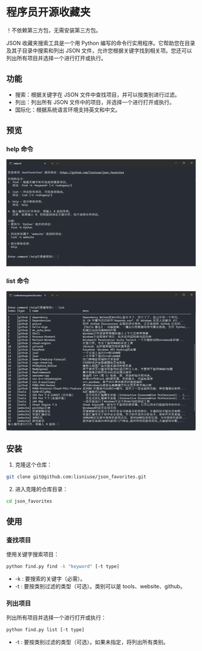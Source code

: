 # 程序员开源收藏夹

！不依赖第三方包，无需安装第三方包。

JSON 收藏夹搜索工具是一个用 Python 编写的命令行实用程序。它帮助您在目录及其子目录中搜索和列出 JSON 文件，允许您根据关键字找到相关项。您还可以列出所有项目并选择一个进行打开或执行。

## 功能

- 搜索：根据关键字在 JSON 文件中查找项目，并可以按类别进行过滤。
- 列出：列出所有 JSON 文件中的项目，并选择一个进行打开或执行。
- 国际化：根据系统语言环境支持英文和中文。

## 预览

### help 命令

![help命令](/docs/01.png)

### list 命令

![list命令](/docs/02.png)

## 安装

1. 克隆这个仓库：

```bash
git clone git@github.com:lisniuse/json_favorites.git
```

2. 进入克隆的仓库目录：

```bash
cd json_favorites
```

## 使用

### 查找项目

使用关键字搜索项目：

```bash
python find.py find -k "keyword" [-t type]
```

- -k : 要搜索的关键字（必需）。
- -t : 要按类别过滤的类型（可选）。类别可以是 tools、website、github。

### 列出项目

列出所有项目并选择一个进行打开或执行：

```bash
python find.py list [-t type]
```

- -t : 要按类别过滤的类型（可选）。如果未指定，将列出所有类别。

